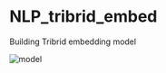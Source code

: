 # NLP_tribrid_embed
Building Tribrid embedding model 

![model](https://github.com/charanj15076/NLP_tribrid_embed/assets/37012040/5f0ed2bf-65ae-4631-89c8-ad7dc2e4c4d5)
